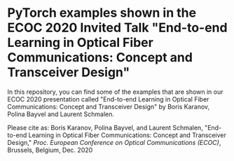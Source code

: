 # PyTorch examples shown in the ECOC 2020 Invited Talk "End-to-end Learning in Optical Fiber Communications: Concept and Transceiver Design"

In this repository, you can find some of the examples that are shown in our ECOC 2020 presentation called "End-to-end Learning in Optical Fiber Communications: Concept and Transceiver Design" by Boris Karanov, Polina Bayvel and Laurent Schmalen.

Please cite as:
Boris Karanov, Polina Bayvel, and Laurent Schmalen, "End-to-end Learning in Optical Fiber Communications: Concept and Transceiver Design," _Proc. European Conference on Optical Communications (ECOC)_, Brussels, Belgium, Dec. 2020

